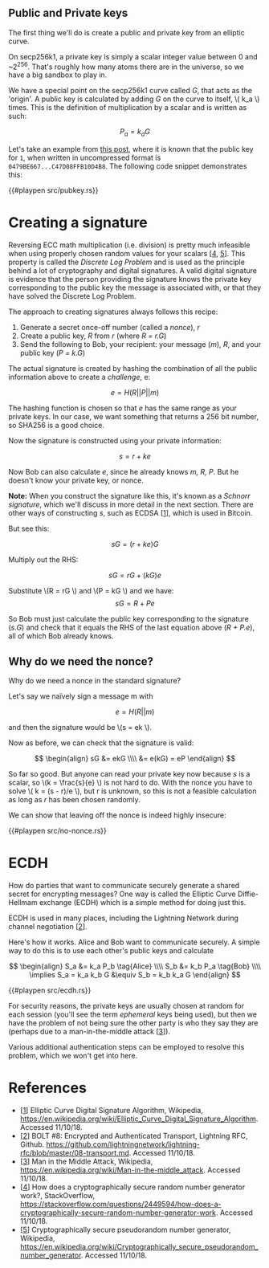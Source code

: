 
## Public and Private keys

The first thing we'll do is create a public and private key from an elliptic curve.

On secp256k1, a private key is simply a scalar integer value between 0 and ~2<sup>256</sup>. That's roughly how many
atoms there are in the universe, so we have a big sandbox to play in.

We have a special point on the secp256k1 curve called _G_, that acts as the 'origin'. A public key is calculated by 
adding _G_ on the curve to itself, \\( k_a \\) times. This is the definition of multiplication by a scalar and is
 written as such:

$$
  P_a = k_a G
$$

Let's take an example from [this post](https://chuckbatson.wordpress.com/2014/11/26/secp256k1-test-vectors/), where
it is known that the public key for `1`, when written in uncompressed format is `0479BE667...C47D08FFB10D4B8`.
The following code snippet demonstrates this:


{{#playpen src/pubkey.rs}}

# Creating a signature

Reversing ECC math multiplication (i.e. division) is pretty much infeasible when using properly chosen random values for your scalars [[4], [5]].
 This property is called the _Discrete Log Problem_ and is used as the principle behind a lot of cryptography and digital signatures. 
 A valid digital signature is evidence that the person providing the signature knows the private key corresponding to the public key the message
is associated with, or that they have solved the Discrete Log Problem. 

The approach to creating signatures always follows this recipe:

1. Generate a secret once-off number (called a _nonce_), _r_
1. Create a public key, _R_ from _r_ (where _R = r.G_)
1. Send the following to Bob, your recipient: your message (_m_), _R_, and your public key (_P = k.G_)

The actual signature is created by hashing the combination of all the public information above to create a _challenge_, e:

$$
    e = H(R || P || m)
$$

The hashing function is chosen so that _e_ has the same range as your private keys. In our case, we want something that
returns a 256 bit number, so SHA256 is a good choice.

Now the signature is constructed using your private information:

$$
    s = r + ke 
$$

Now Bob can also calculate _e_, since he already knows _m, R, P_. But he doesn't know your private key, or nonce.

**Note:** When you construct the signature like this, it's known as a _Schnorr signature_, which we'll discuss in more 
detail in the next section. There are other ways of constructing _s_, such as ECDSA [[1]], which is used in Bitcoin.

But see this:

$$ sG = (r + ke)G $$

Multiply out the RHS:

$$ sG = rG + (kG)e $$

Substitute \\(R = rG \\) and \\(P = kG \\) and we have:
$$ sG = R + Pe $$

So Bob must just calculate the public key corresponding to the signature (_s.G_) and check that it equals the RHS of the last
equation above (_R + P.e_), all of which Bob already knows.

## Why do we need the nonce?

Why do we need a nonce in the standard signature?

Let's say we naïvely sign a message m with

$$
    e = H(R || m)
$$

and then the signature would be \\(s = ek \\). 

Now as before, we can check that the signature is valid:

$$
\begin{align}
  sG &= ekG \\\\
     &= e(kG) = eP
\end{align}
$$

So far so good. But anyone can read your private key now because _s_ is a scalar, so \\(k = \frac{s}{e} \\)
 is not hard to do.
With the nonce you have to solve \\( k = (s - r)/e \\), but r is unknown, so this is not a feasible calculation as long
 as _r_ has been chosen randomly.
 
We can show that leaving off the nonce is indeed highly insecure:

{{#playpen src/no-nonce.rs}}

# ECDH

How do parties that want to communicate securely generate a shared secret for encrypting messages? One way is called
the Elliptic Curve Diffie-Hellmam exchange (ECDH) which is a simple method for doing just this.

ECDH is used in many places, including the Lightning Network during channel negotiation [[2]].

Here's how it works. Alice and Bob want to communicate securely. A simple way to do this is to use each other's public keys and
calculate

$$
\begin{align}
  S_a &= k_a P_b \tag{Alice} \\\\
  S_b &= k_b P_a \tag{Bob} \\\\
  \implies S_a = k_a k_b G &\equiv S_b = k_b k_a G
\end{align}
$$

{{#playpen src/ecdh.rs}}

For security reasons, the private keys are usually chosen at random for each session (you'll see the term
_ephemeral_ keys being used), but then we have the problem of not being sure the other party is who they say they
are (perhaps due to a man-in-the-middle attack [[3]]).

Various additional authentication steps can be employed to resolve this problem, which we won't get into here. 

[1]: https://en.wikipedia.org/wiki/Elliptic_Curve_Digital_Signature_Algorithm 'Wikipedia: ECDSA'
[2]: https://github.com/lightningnetwork/lightning-rfc/blob/master/08-transport.md 'BOLT #8: Encrypted and Authenticated Transport'
[3]: https://en.wikipedia.org/wiki/Man-in-the-middle_attack 'Wikipedia: Man in the Middle Attack'
[4]: https://stackoverflow.com/questions/2449594/how-does-a-cryptographically-secure-random-number-generator-work 'StackOverflow: How does a cryptographically secure random number generator work?'
[5]: https://en.wikipedia.org/wiki/Cryptographically_secure_pseudorandom_number_generator 'Cryptographically secure pseudorandom number generator'

# References

* [[1]] Elliptic Curve Digital Signature Algorithm, Wikipedia, https://en.wikipedia.org/wiki/Elliptic_Curve_Digital_Signature_Algorithm. Accessed 11/10/18.
* [[2]] BOLT #8: Encrypted and Authenticated Transport, Lightning RFC, Github. https://github.com/lightningnetwork/lightning-rfc/blob/master/08-transport.md. Accessed 11/10/18.
* [[3]] Man in the Middle Attack, Wikipedia, https://en.wikipedia.org/wiki/Man-in-the-middle_attack. Accessed 11/10/18.
* [[4]] How does a cryptographically secure random number generator work?, StackOverflow, https://stackoverflow.com/questions/2449594/how-does-a-cryptographically-secure-random-number-generator-work. Accessed 11/10/18.
* [[5]] Cryptographically secure pseudorandom number generator, Wikipedia, https://en.wikipedia.org/wiki/Cryptographically_secure_pseudorandom_number_generator. Accessed 11/10/18.